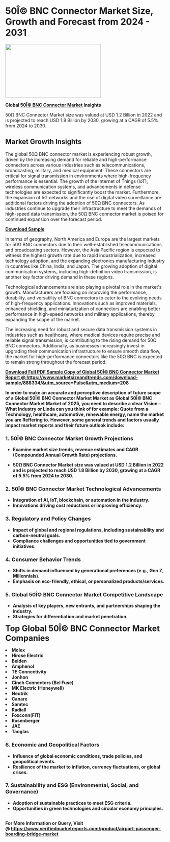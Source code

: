 <H1>50Î© BNC Connector Market Size, Growth and Forecast from 2024 - 2031</H1><img class="aligncenter size-medium wp-image-584254" src="https://thirdeyenews.in/wp-content/uploads/2024/09/Global-Market-Research-300x168.jpeg" alt="" width="300" height="168" /><p><strong>Global&nbsp;<a href="https://www.marketsizeandtrends.com/download-sample/888334/&amp;utm_source=Pulse&amp;utm_medium=208">50Î© BNC Connector Market</a> Insights</strong></p><p>50Ω BNC Connector Market size was valued at USD 1.2 Billion in 2022 and is projected to reach USD 1.8 Billion by 2030, growing at a CAGR of 5.5% from 2024 to 2030.</p><p><h2>Market Growth Insights</h2> <p>The global 50Ω BNC connector market is experiencing robust growth, driven by the increasing demand for reliable and high-performance connectors across various industries such as telecommunications, broadcasting, military, and medical equipment. These connectors are critical for signal transmission in environments where high-frequency performance is essential. The growth of the Internet of Things (IoT), wireless communication systems, and advancements in defense technologies are expected to significantly boost the market. Furthermore, the expansion of 5G networks and the rise of digital video surveillance are additional factors driving the adoption of 50Ω BNC connectors. As industries continue to upgrade their infrastructure to meet the demands of high-speed data transmission, the 50Ω BNC connector market is poised for continued expansion over the forecast period.</p> <p><strong><a href="#">Download Sample</a></strong></p> <p>In terms of geography, North America and Europe are the largest markets for 50Ω BNC connectors due to their well-established telecommunications and broadcasting sectors. However, the Asia Pacific region is expected to witness the highest growth rate due to rapid industrialization, increased technology adoption, and the expanding electronics manufacturing industry in countries like China, India, and Japan. The growing adoption of digital communication systems, including high-definition video transmission, is another key factor driving demand in these regions.</p> <p>Technological advancements are also playing a pivotal role in the market's growth. Manufacturers are focusing on improving the performance, durability, and versatility of BNC connectors to cater to the evolving needs of high-frequency applications. Innovations such as improved materials, enhanced shielding, and miniaturization of connectors are enabling better performance in high-speed networks and military applications, thereby expanding the scope of the market.</p> <p>The increasing need for robust and secure data transmission systems in industries such as healthcare, where medical devices require precise and reliable signal transmission, is contributing to the rising demand for 50Ω BNC connectors. Additionally, as businesses increasingly invest in upgrading their communication infrastructure to ensure smooth data flow, the market for high-performance connectors like the 50Ω BNC is expected to remain strong throughout the forecast period.</p> <p><strong><a href="#"></p><p><span class=""><strong>Download Full PDF Sample Copy of Global 50Î© BNC Connector Market Report</strong> @ <a href="https://www.marketsizeandtrends.com/download-sample/888334/&amp;utm_source=Pulse&amp;utm_medium=208" target="_blank">https://www.marketsizeandtrends.com/download-sample/888334/&amp;utm_source=Pulse&amp;utm_medium=208</a></span></p><p>In order to make an accurate and perceptive description of future scope of a Global&nbsp;50Î© BNC Connector Market Market as Global&nbsp;50Î© BNC Connector Market Market of 2025, you need to describe a clear Vision &ndash; What Industry or Linda can you think of for example: Quote from a Technology, healthcare, automotive, renewable energy, name the market you are Reffering to. However, some general trends and factors usually impact market reports and their future outlook include:</p><h3>1.&nbsp;<strong>50Î© BNC Connector Market Growth Projections</strong></h3><ul><li>Examine market size trends, revenue estimates and CAGR (Compounded Annual Growth Rate) projections.</li><li><p>50Ω BNC Connector Market size was valued at USD 1.2 Billion in 2022 and is projected to reach USD 1.8 Billion by 2030, growing at a CAGR of 5.5% from 2024 to 2030.</p></li></ul><h3>2.&nbsp;<strong>50Î© BNC Connector Market Technological Advancements</strong></h3><ul><li>Integration of AI, IoT, blockchain, or automation in the industry.</li><li>Innovations driving cost reductions or improving efficiency.</li></ul><h3>3.&nbsp;<strong>Regulatory and Policy Changes</strong></h3><ul><li>Impact of global and regional regulations, including sustainability and carbon-neutral goals.</li><li>Compliance challenges and opportunities tied to government initiatives.</li></ul><h3>4.&nbsp;<strong>Consumer Behavior Trends</strong></h3><ul><li>Shifts in demand influenced by generational preferences (e.g., Gen Z, Millennials).</li><li>Emphasis on eco-friendly, ethical, or personalized products/services.</li></ul><h3>5.&nbsp;<strong>Global 50Î© BNC Connector Market Competitive Landscape</strong></h3><ul><li>Analysis of key players, new entrants, and partnerships shaping the industry.</li><li>Strategies for differentiation and market penetration.</li></ul><p data-pm-slice="1 1 []"><span style="color: inherit; font-family: inherit; font-size: 25px;">Top Global 50Î© BNC Connector Market Companies</span></p><div class="" data-test-id=""><p><li>Molex</li><li> Hirose Electric</li><li> Belden</li><li> Amphenol</li><li> TE Connectivity</li><li> Jonhon</li><li> Cinch Connectors (Bel Fuse)</li><li> MK Electric (Honeywell)</li><li> Neutrik</li><li> Canare</li><li> Samtec</li><li> Radiall</li><li> Foxconn(FIT)</li><li> Rosenberger</li><li> JAE</li><li> Taoglas</li></p></div><h3>6.&nbsp;<strong>Economic and Geopolitical Factors</strong></h3><ul><li>Influence of global economic conditions, trade policies, and geopolitical events.</li><li>Resilience of the market to inflation, currency fluctuations, or global crises.</li></ul><h3>7.&nbsp;<strong>Sustainability and ESG (Environmental, Social, and Governance)</strong></h3><ul><li>Adoption of sustainable practices to meet ESG criteria.</li><li>Opportunities in green technologies and circular economy principles.</li></ul><h2><strong style="font-size: 14px;">For More Information or Query, Visit @&nbsp;</strong><a style="background-color: #ffffff; font-size: 14px;" href="https://www.marketsizeandtrends.com/report/50Ï‰-bnc-connector-market/" target="_blank">https://www.verifiedmarketreports.com/product/airport-passenger-boarding-bridge-market</a></h2>
